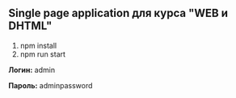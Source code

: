 ## Single page application для курса "WEB и DHTML"

1) npm install
2) npm run start

**Логин:** admin

**Пароль:** adminpassword